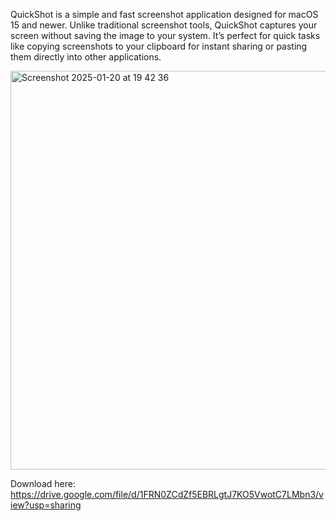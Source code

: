 QuickShot is a simple and fast screenshot application designed for macOS 15 and newer. 
Unlike traditional screenshot tools, QuickShot captures your screen without saving the image to your system. 
It’s perfect for quick tasks like copying screenshots to your clipboard for instant sharing or pasting them directly into other applications.


<img width="638" alt="Screenshot 2025-01-20 at 19 42 36" src="https://github.com/user-attachments/assets/15d1b581-b50b-4ef0-9261-5f24f3f4a5fd" />



Download here: https://drive.google.com/file/d/1FRN0ZCdZf5EBRLgtJ7KO5VwotC7LMbn3/view?usp=sharing
